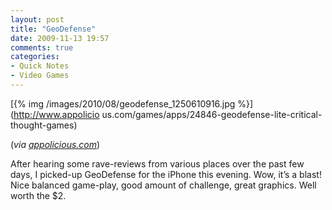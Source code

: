```yaml
---
layout: post
title: "GeoDefense"
date: 2009-11-13 19:57
comments: true
categories:
- Quick Notes
- Video Games
---
```


[{% img /images/2010/08/geodefense_1250610916.jpg %}](http://www.appolicio us.com/games/apps/24846-geodefense-lite-critical-thought-games)

(*via [appolicious.com](http://www.appolicious.com/games/apps/24846-geodefense-lite-critical-thought-games)*)

After hearing some rave-reviews from various places over the past few days,
I picked-up GeoDefense for the iPhone this evening. Wow, it’s a blast! Nice
balanced game-play, good amount of challenge, great graphics. Well worth
the $2.
